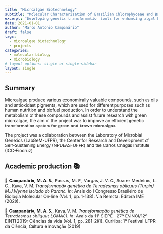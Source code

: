 ```yaml
---
title: "Microalgae Biotechnology"
subtitle: "Molecular Characterization of Brazilian Chlorophyceae and Bacillariophyceae"
excerpt: "Developing genetic transformation tools for enhancing algal biomass."
date: 2021-01-01
author: "Marco Antonio Campanário"
draft: false
tags:
  - microalgae biotechnology
  - projects
categories:
  - molecular biology
  - microbiology
# layout options: single or single-sidebar
layout: single
---
```


## Summary

Microalgae produce various economically valuable compounds, such as oils and antioxidant pigments, which are used for different purposes such as human nutrition and biofuel production. In order to understand the metabolism of these compounds and assist future research with green microalgae, the aim of the project was to improve an efficient genetic transformation system for green and brown microalgae.

The project was a collaboration between the Laboratory of Microbial Genetics (LabGeM-UFPR), the Center for Research and Development of Self-Sustaining Energy (NPDEAS-UFPR) and the Carlos Chagas Institute (ICC-Fiocruz).




## Academic production :books:

:page_facing_up: **Campanário, M. A. S.**, Passos, M. F., Vargas, J. V. C., Soares Medeiros, L. C., Kava, V. M. *Transformação genética de Tetradesmus obliquus (Turpin) M.J.Wynne isolado do Paraná.* *In*: Anais do I Congresso Brasileiro de Biologia Molecular On-line (Vol. 1, pp. 1-138). Via Remota: Editora IME (2020). 

:page_facing_up: **Campanário, M. A. S.**, Kava, V. M. *Transformação genética de Tetradesmus obliquus LGMA01*. *In*: Anais da 11ª SIEPE - 27º EVINCI/12º EINTI 2019: Ciências da vida (Vol. 1, pp. 281-281). Curitiba: 1º Festival UFPR da Ciência, Cultura e Inovação (2019).
